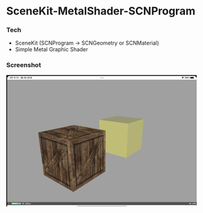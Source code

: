 # SceneKit-MetalShader-SCNProgram

### Tech
- SceneKit (SCNProgram -> SCNGeometry or SCNMaterial)
- Simple Metal Graphic Shader

### Screenshot
![](https://github.com/eunwonki/SceneKit-MetalShader-SCNProgram/blob/main/Screenshot/1.png?raw=true)
